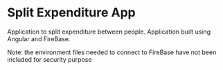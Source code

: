 # Split Expenditure App
Application to split expenditure between people.  Application built using Angular and FireBase.

Note: the environment files needed to connect to FireBase have not been included for security purpose

